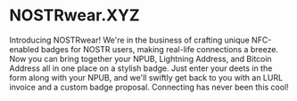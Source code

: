 # NOSTRwear.XYZ
Introducing NOSTRwear! We're in the business of crafting unique NFC-enabled badges for NOSTR users, making real-life connections a breeze. Now you can bring together your NPUB, Lightning Address, and Bitcoin Address all in one place on a stylish badge. Just enter your deets in the form along with your NPUB, and we'll swiftly get back to you with an LURL invoice and a custom badge proposal. Connecting has never been this cool!
